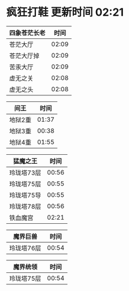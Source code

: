 # 疯狂打鞋 更新时间 02:21

| 四象苍茫长老   | 时间    |
|--------|-------|
| 苍茫大厅 | 02:09 |
| 苍茫大厅掉 | 02:09 |
| 苦汞大厅 | 02:09 |
| 虚无之关 | 02:08 |
| 虚无之头 | 02:08 |

| 间王   | 时间    |
|--------|-------|
| 地狱2重 | 01:37 |
| 地狱3重 | 00:38 |
| 地狱4重 | 01:55 |

| 猛魔之王   | 时间    |
|--------|-------|
| 玲珑塔73层 | 00:56 |
| 玲珑塔75层 | 00:55 |
| 玲珑塔75导 | 00:55 |
| 玲珑塔78层 | 00:56 |
| 铁血魔宫 | 02:21 |

| 魔界巨兽   | 时间    |
|--------|-------|
| 玲珑塔76层 | 00:54 |

| 魔界统领   | 时间    |
|--------|-------|
| 玲珑塔75层 | 00:54 |